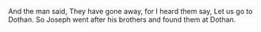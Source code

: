 And the man said, They have gone away, for I heard them say, Let us go to Dothan. So Joseph went after his brothers and found them at Dothan.
